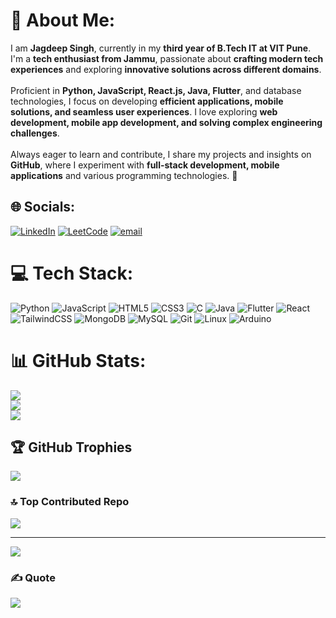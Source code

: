 # 💫 About Me:
I am **Jagdeep Singh**, currently in my **third year of B.Tech IT at VIT Pune**. I'm a **tech enthusiast from Jammu**, passionate about **crafting modern tech experiences** and exploring **innovative solutions across different domains**.  <br><br>Proficient in **Python, JavaScript, React.js, Java, Flutter**, and database technologies, I focus on developing **efficient applications, mobile solutions, and seamless user experiences**. I love exploring **web development, mobile app development, and solving complex engineering challenges**.  <br><br>Always eager to learn and contribute, I share my projects and insights on **GitHub**, where I experiment with **full-stack development, mobile applications** and various programming technologies. 🚀


## 🌐 Socials:
[![LinkedIn](https://img.shields.io/badge/LinkedIn-%230077B5.svg?logo=linkedin&logoColor=white)](https://linkedin.com/in/jagdeep2027) [![LeetCode](https://img.shields.io/badge/LeetCode-000000?logo=LeetCode&logoColor=#d16c06)](https://www.leetcode.com/jagdeep_singh) [![email](https://img.shields.io/badge/Email-D14836?logo=gmail&logoColor=white)](mailto:jagdeepsingh1682@gmail.com)

# 💻 Tech Stack:
![Python](https://img.shields.io/badge/python-3670A0?style=for-the-badge&logo=python&logoColor=ffdd54) ![JavaScript](https://img.shields.io/badge/javascript-%23323330.svg?style=for-the-badge&logo=javascript&logoColor=%23F7DF1E) ![HTML5](https://img.shields.io/badge/html5-%23E34F26.svg?style=for-the-badge&logo=html5&logoColor=white) ![CSS3](https://img.shields.io/badge/css3-%231572B6.svg?style=for-the-badge&logo=css3&logoColor=white) ![C](https://img.shields.io/badge/c-%2300599C.svg?style=for-the-badge&logo=c&logoColor=white) ![Java](https://img.shields.io/badge/java-%23ED8B00.svg?style=for-the-badge&logo=openjdk&logoColor=white) ![Flutter](https://img.shields.io/badge/Flutter-%2302569B.svg?style=for-the-badge&logo=Flutter&logoColor=white) ![React](https://img.shields.io/badge/react-%2320232a.svg?style=for-the-badge&logo=react&logoColor=%2361DAFB) ![TailwindCSS](https://img.shields.io/badge/tailwindcss-%2338B2AC.svg?style=for-the-badge&logo=tailwind-css&logoColor=white) ![MongoDB](https://img.shields.io/badge/MongoDB-%234ea94b.svg?style=for-the-badge&logo=mongodb&logoColor=white) ![MySQL](https://img.shields.io/badge/mysql-4479A1.svg?style=for-the-badge&logo=mysql&logoColor=white) ![Git](https://img.shields.io/badge/git-%23F05033.svg?style=for-the-badge&logo=git&logoColor=white) ![Linux](https://img.shields.io/badge/Linux-FCC624?style=for-the-badge&logo=linux&logoColor=black) ![Arduino](https://img.shields.io/badge/-Arduino-00979D?style=for-the-badge&logo=Arduino&logoColor=white)

# 📊 GitHub Stats:
![](https://github-readme-stats.vercel.app/api?username=jagdeep256&theme=dark&hide_border=false&include_all_commits=true&count_private=true)<br/>
![](https://github-readme-streak-stats.herokuapp.com/?user=jagdeep256&theme=dark&hide_border=false)<br/>
![](https://github-readme-stats.vercel.app/api/top-langs/?username=jagdeep256&theme=dark&hide_border=false&include_all_commits=true&count_private=true&layout=compact)

## 🏆 GitHub Trophies
![](https://github-profile-trophy.vercel.app/?username=jagdeep256&theme=tokyonight&no-frame=false&no-bg=true&margin-w=4)

### 🔝 Top Contributed Repo
![](https://github-contributor-stats.vercel.app/api?username=jagdeep256&limit=5&theme=tokyonight&combine_all_yearly_contributions=true)

---
[![](https://visitcount.itsvg.in/api?id=jagdeep256&icon=0&color=0)](https://visitcount.itsvg.in)

### ✍ Quote
![](https://quotes-github-readme.vercel.app/api?type=horizontal&theme=radical)

<!-- Proudly created with GPRM ( https://gprm.itsvg.in ) -->

